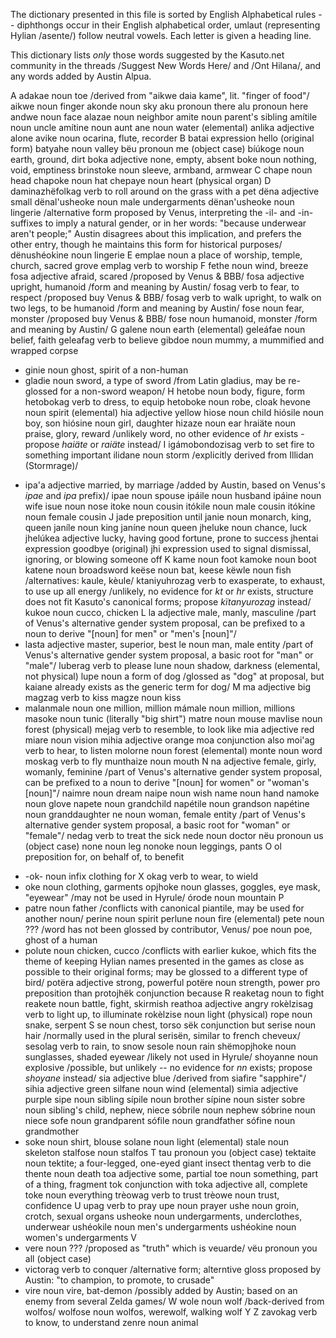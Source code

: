 The dictionary presented in this file is sorted by English Alphabetical rules -- diphthongs occur in their English alphabetical order, umlaut (representing Hylian /asente/) follow neutral vowels. Each letter is given a heading line.

This dictionary lists *only* those words suggested by the Kasuto.net community in the threads /Suggest New Words Here/ and /Ont Hilana/, and any words added by Austin Alpua.

A
	adakae	noun	toe	/derived from "aikwe daia kame", lit. "finger of food"/
	aikwe	noun	finger
	akonde	noun	sky
	aku	pronoun	there
	alu	pronoun	here
	andwe	noun	face
	alazae	noun	neighbor
	amite	noun	parent's sibling
	amítile	noun	uncle
	amítine	noun	aunt
	ane	noun	water (elemental)
	anlika	adjective	alone
	avike	noun	ocarina, flute, recorder
B
	batai	expression	hello (original form)
	batyahe	noun	valley
	bëu	pronoun	me (object case)
	bíúkoge	noun	earth, ground, dirt
	boka	adjective	none, empty, absent
	boke	noun	nothing, void, emptiness
	brinstoke	noun	sleeve, armband, armwear
C
	chape	noun	head
	chapoke	noun	hat
	chepaye	noun	heart (physical organ)
D
	daminazhëfolkag	verb	to roll around on the grass with a pet
	dëna	adjective	small
	dënal'usheoke	noun	male undergarments
	dënan'usheoke	noun	lingerie	/alternative form proposed by Venus, interpreting the -il- and -in- suffixes to imply a natural gender, or in her words: "because underwear aren't people;" Austin disagrees about this implication, and prefers the other entry, though he maintains this form for historical purposes/
	dënushéokine	noun	lingerie
E
	emplae	noun	a place of worship, temple, church, sacred grove
	emplag	verb	to worship
F
	fethe	noun	wind, breeze
	fosa	adjective	afraid, scared	/proposed by Venus & BBB/
	fosa	adjective	upright, humanoid	/form and meaning by Austin/
	fosag	verb	to fear, to respect	/proposed buy Venus & BBB/
	fosag	verb	to walk upright, to walk on two legs, to be humanoid	/form and meaning by Austin/
	fose	noun	fear, monster	/proposed buy Venus & BBB/
	fose	noun	humanoid, monster	/form and meaning by Austin/
G
	galene	noun	earth (elemental)
	geleáfae	noun	belief, faith
	geleafag	verb	to believe
	gibdoe	noun	mummy, a mummified and wrapped corpse
-	ginie	noun	ghost, spirit of a non-human
-	gladie	noun	sword, a type of sword	/from Latin gladius, may be re-glossed for a non-sword weapon/
H
	hetobe	noun	body, figure, form
	hetobokag	verb	to dress, to equip
	hetoboke	noun	robe, cloak
	hevone	noun	spirit (elemental)
	hia	adjective	yellow
	hiose	noun	child
	hiósile	noun	boy, son
	hiósine	noun	girl, daughter
	hizaze	noun	ear
	hraiäte	noun	praise, glory, reward	/unlikely word, no other evidence of _hr_ exists - propose _haiäte_ or _raiäte_ instead/
I
	igámobondozisag	verb	to set fire to something important
	ilidane	noun	storm	/explicitly derived from Illidan (Stormrage)/
*	ipa'a	adjective	married, by marriage	/added by Austin, based on Venus's _ipae_ and _ipa_ prefix)/
	ipae	noun	spouse
	ipáile	noun	husband
	ipáine	noun	wife
	isue	noun	nose
	itoke	noun	cousin
	itókile	noun	male cousin
	itókine	noun	female cousin
J
	jade	preposition	until
	janie	noun	monarch, king, queen
	janíle	noun	king
	janíne	noun	queen
	jheluke	noun	chance, luck
	jhelúkea	adjective	lucky, having good fortune, prone to success
	jhentai	expression	goodbye	(original)
	jhi	expression	used to signal dismissal, ignoring, or blowing someone off
K
	kame	noun	foot
	kamoke	noun	boot
	katene	noun	broadsword
	keëse	noun	bat, keese
	këwle	noun	fish	/alternatives: kaule, kèule/
	ktaniyuhrozag	verb	to exasperate, to exhaust, to use up all energy	/unlikely, no evidence for _kt_ or _hr_ exists, structure does not fit Kasuto's canonical forms; propose _kïtanyurozag_ instead/
	kukoe	noun	cucco, chicken
L
	la	adjective	male, manly, masculine	/part of Venus's alternative gender system proposal, can be prefixed to a noun to derive "[noun] for men" or "men's [noun]"/
*	lasta	adjective	master, superior, best
	le	noun	man, male entity	/part of Venus's alternative gender system proposal, a basic root for "man" or "male"/
	luberag	verb	to please
	lune	noun	shadow, darkness (elemental, not physical)
	lupe	noun	a form of dog	/glossed as "dog" at proposal, but kaiane already exists as the generic term for dog/
M
	ma	adjective	big
	magzag	verb	to kiss
	magze	noun	kiss
*	malanmale	noun	one million, million
	mámale	noun	million, millions
	masoke	noun	tunic (literally "big shirt")
	matre	noun	mouse
	mavlise	noun	forest (physical)
	mejag	verb	to resemble, to look like
	mia	adjective	red
	miare	noun	vision
	mihia	adjective	orange
	moa	conjunction	also
	moi'ag	verb	to hear, to listen
	molorne	noun	forest (elemental)
	monte	noun	word
	moskag	verb	to fly
	munthaize	noun	mouth
N
	na	adjective	female, girly, womanly, feminine	/part of Venus's alternative gender system proposal, can be prefixed to a noun to derive "[noun] for women" or "woman's [noun]"/
	naimre	noun	dream
	naipe	noun	wish
	name	noun	hand
	namoke	noun	glove
	napete	noun	grandchild
	napétile	noun	grandson
	napétine	noun	granddaughter
	ne	noun	woman, female entity	/part of Venus's alternative gender system proposal, a basic root for "woman" or "female"/
	nedag	verb	to treat the sick
	nede	noun	doctor
	nëu	pronoun	us (object case)
	none	noun	leg
	nonoke	noun	leggings, pants
O
	ol	preposition	for, on behalf of, to benefit
-	-ok-	noun infix	clothing for X
	okag	verb	to wear, to wield
-	oke	noun	clothing, garments
	opjhoke	noun	glasses, goggles, eye mask, "eyewear"	/may not be used in Hyrule/
	órode	noun	mountain
P
-	patre	noun	father	/conflicts with canonical piantile, may be used for another noun/
	perine	noun	spirit
	perlune	noun	fire (elemental)
	pete	noun	???	/word has not been glossed by contributor, Venus/
	poe	noun	poe, ghost of a human
-	polute	noun	chicken, cucco	/conflicts with earlier kukoe, which fits the theme of keeping Hylian names presented in the games as close as possible to their original forms; may be glossed to a different type of bird/
	potëra	adjective	strong, powerful
	potëre	noun	strength, power
	pro	preposition	than
	protojhëk	conjunction	because
R
	reaketag	noun	to fight
	reakete	noun	battle, fight, skirmish
	reathoa	adjective	angry
	rokèlzisag	verb	to light up, to illuminate
	rokèlzise	noun	light (physical)
	rope	noun	snake, serpent
S
	se	noun	chest, torso
	sëk	conjunction	but
	serise	noun	hair	/normally used in the plural serisën, similar to french cheveux/
	sesolag	verb	to rain, to snow
	sesole	noun	rain
	shëmopjhoke	noun	sunglasses, shaded eyewear	/likely not used in Hyrule/
	shoyanne	noun	explosive	/possible, but unlikely -- no evidence for _nn_ exists; propose _shoyane_ instead/
	sia	adjective	blue	/derived from siafire "sapphire"/
	sihia	adjective	green
	silfane	noun	wind (elemental)
	simia	adjective	purple
	sipe	noun	sibling
	sípile	noun	brother
	sípine	noun	sister
	sobre	noun	sibling's child, nephew, niece
	sóbrile	noun	nephew
	sóbrine	noun	niece
	sofe	noun	grandparent
	sófile	noun	grandfather
	sófine	noun	grandmother
-	soke	noun	shirt, blouse
	solane	noun	light (elemental)
	stale	noun	skeleton
	stalfose	noun	stalfos
T
	tau	pronoun	you (object case)
	tektaite	noun	tektite; a four-legged, one-eyed giant insect
	thentag	verb	to die
	thente	noun	death
	toa	adjective	some, partial
	toe	noun	something, part of a thing, fragment
	tok	conjunction	with
	toka	adjective	all, complete
	toke	noun	everything
	trèowag	verb	to trust
	trèowe	noun	trust, confidence
U
	upag	verb	to pray
	upe	noun	prayer
	ushe	noun	groin, crotch, sexual organs
	usheoke	noun	undergarments, underclothes, underwear
	ushéokile	noun	men's undergarments
	ushéokine	noun	women's undergarments
V
-	vere	noun	???	/proposed as "truth" which is veuarde/
	vëu	pronoun	you all (object case)
-	victorag	verb	to conquer	/alternative form; alterntive gloss proposed by Austin: "to champion, to promote, to crusade"
-	vire	noun	vire, bat-demon	/possibly added by Austin; based on an enemy from several Zelda games/
W
	wole	noun	wolf	/back-derived from wolfos/
	wolfose	noun	wolfos, werewolf, walking wolf
Y
Z
	zavokag	verb	to know, to understand
	zenre	noun	animal
